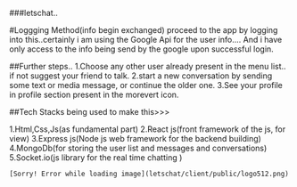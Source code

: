 ###letschat..


#Loggging Method(info begin exchanged)
proceed to the app by logging into this..certainly i am using the Google Api for the user info.... And i have only access to the info being send by the google upon successful login.

##Further steps..
1.Choose any other user already present in the menu list.. if not suggest your friend to talk.
2.start a new conversation by sending some text or media message, or continue the older one.
3.See your profile in profile section present in the morevert icon.



##Tech Stacks being used to make this>>>

1.Html,Css,Js(as fundamental part)
2.React js(front framework of the js, for view)
3.Express js(Node js web framework for the backend building)
4.MongoDb(for storing the user list and messages and conversations)
5.Socket.io(js library for the real time chatting )


`[Sorry! Error while loading image](letschat/client/public/logo512.png)`



